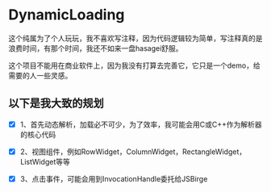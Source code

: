 # DynamicLoading

这个纯属为了个人玩玩，我不喜欢写注释，因为代码逻辑较为简单，写注释真的是浪费时间，有那个时间，我还不如来一盘hasagei舒服。

这个项目不能用在商业软件上，因为我没有打算去完善它，它只是一个demo，给需要的人一些灵感。

## 以下是我大致的规划

- [x] 1、首先动态解析，加载必不可少，为了效率，我可能会用C或C++作为解析器的核心代码
 
- [x] 2、视图组件，例如RowWidget，ColumnWidget，RectangleWidget，ListWidget等等

- [x] 3、点击事件，可能会用到InvocationHandle委托给JSBirge
